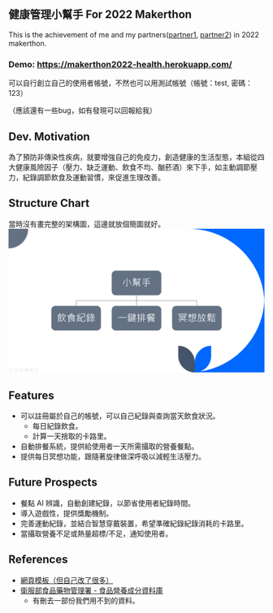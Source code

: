 ## 健康管理小幫手 For 2022 Makerthon
This is the achievement of me and my partners([partner1](https://github.com/Andy-Suisei), [partner2](https://github.com/brian52026)) in 2022 makerthon.

### Demo: https://makerthon2022-health.herokuapp.com/
可以自行創立自己的使用者帳號，不然也可以用測試帳號（帳號：test, 密碼：123）

（應該還有一些bug，如有發現可以回報給我）

## Dev. Motivation
為了預防非傳染性疾病，就要增強自己的免疫力，創造健康的生活型態，本組從四大健康風險因子（壓力、缺乏運動、飲食不均、酗菸酒）來下手，如主動調節壓力，紀錄調節飲食及運動習慣，來促進生理改善。

## Structure Chart
當時沒有畫完整的架構圖，這邊就放個簡圖就好。
![Structure Chart](Structure%20Chart.png)

## Features
- 可以註冊屬於自己的帳號，可以自己紀錄與查詢當天飲食狀況。
  - 每日紀錄飲食。
  - 計算一天捨取的卡路里。
- 自動排餐系統，提供給使用者一天所需攝取的營養餐點。
- 提供每日冥想功能，跟隨著旋律做深呼吸以減輕生活壓力。

## Future Prospects
- 餐點 AI 辨識，自動創建紀錄，以節省使用者紀錄時間。
- 導入遊戲性，提供獎勵機制。
- 完善運動紀錄，並結合智慧穿戴裝置，希望準確紀錄紀錄消耗的卡路里。
- 當攝取營養不足或熱量超標/不足，通知使用者。

## References
- [網頁模板（但自己改了很多）](https://themewagon.com/themes/dashmin-responsive-free-bootstrap-5-html5-admin-dashboard-template/)
- [衛服部食品藥物管理署 - 食品營養成分資料庫](https://consumer.fda.gov.tw/food/tfnd.aspx?nodeID=178)
  - 有刪去一部份我們用不到的資料。